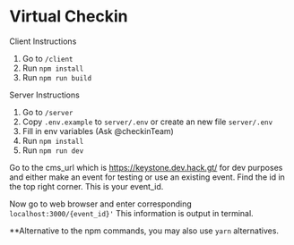 # Virtual Checkin

Client Instructions 
1. Go to `/client`
2. Run `npm install`
3. Run `npm run build`

Server Instructions
1. Go to `/server`
2. Copy `.env.example` to `server/.env` or create an new file `server/.env`
3. Fill in env variables (Ask @checkinTeam)
4. Run `npm install`
5. Run `npm run dev`

Go to the cms_url which is https://keystone.dev.hack.gt/ for dev purposes and either make an event for testing or use an existing event. Find the id in the top right corner. This is your event_id.

Now go to web browser and enter corresponding `localhost:3000/{event_id}'`
This information is output in terminal.

**Alternative to the npm commands, you may also use `yarn` alternatives.  


